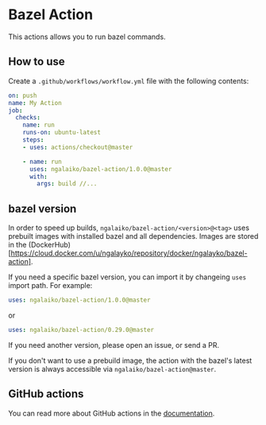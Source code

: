 # Bazel Action

This actions allows you to run bazel commands.

## How to use

Create a `.github/workflows/workflow.yml` file with the following contents:
```yaml
on: push
name: My Action
job:
  checks:
    name: run
    runs-on: ubuntu-latest
    steps:
    - uses: actions/checkout@master

    - name: run
      uses: ngalaiko/bazel-action/1.0.0@master
      with:
        args: build //...
```

## bazel version

In order to speed up builds, `ngalaiko/bazel-action/<version>@<tag>` uses prebuilt images with installed bazel
and all dependencies. Images are stored in the (DockerHub)[https://cloud.docker.com/u/ngalayko/repository/docker/ngalayko/bazel-action].

If you need a specific bazel version, you can import it by changeing `uses` import path. For example:

```yaml
uses: ngalaiko/bazel-action/1.0.0@master
```

or

```yaml
uses: ngalaiko/bazel-action/0.29.0@master
```

If you need another version, please open an issue, or send a PR.

If you don't want to use a prebuild image, the action with the bazel's latest version is always accessible via
`ngalaiko/bazel-action@master`.

## GitHub actions

You can read more about GitHub actions in the [documentation](https://help.github.com/en/categories/automating-your-workflow-with-github-actions).
